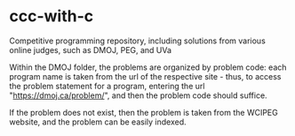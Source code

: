 # ccc-with-c
Competitive programming repository, including solutions from various online judges, such as DMOJ, PEG, and UVa

Within the DMOJ folder, the problems are organized by problem code: each program name is taken from the url of the respective site - thus, to access the problem statement for a program, entering the url "https://dmoj.ca/problem/", and then the problem code should suffice.

If the problem does not exist, then the problem is taken from the WCIPEG website, and the problem can be easily indexed.
